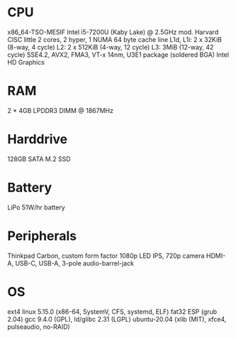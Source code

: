 # CPU
x86_64-TSO-MESIF Intel i5-7200U (Kaby Lake) @ 2.5GHz
mod. Harvard CISC little
2 cores, 2 hyper, 1 NUMA
64 byte cache line
L1d, L1i: 2 x 32KiB (8-way, 4 cycle)
L2: 2 x 512KiB (4-way, 12 cycle)
L3: 3MiB (12-way, 42 cycle)
SSE4.2, AVX2, FMA3, VT-x
14nm, U3E1 package (soldered BGA)
Intel HD Graphics
# RAM
2 * 4GB LPDDR3 DIMM @ 1867MHz
# Harddrive
128GB SATA M.2 SSD
# Battery
LiPo 51W/hr battery
# Peripherals
Thinkpad Carbon, custom form factor
1080p LED IPS, 720p camera
HDMI-A, USB-C, USB-A, 3-pole audio-barrel-jack
# OS
ext4 linux 5.15.0 (x86-64, SystemV, CFS, systemd, ELF)
fat32 ESP (grub 2.04)
gcc 9.4.0 (GPL), ld/glibc 2.31 (LGPL)
ubuntu-20.04 (xlib (MIT), xfce4, pulseaudio, no-RAID)
